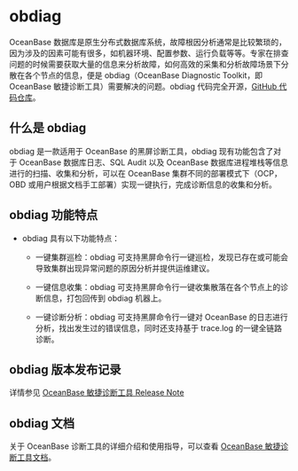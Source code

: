 # obdiag

OceanBase 数据库是原生分布式数据库系统，故障根因分析通常是比较繁琐的，因为涉及的因素可能有很多，如机器环境、配置参数、运行负载等等。专家在排查问题的时候需要获取大量的信息来分析故障，如何高效的采集和分析故障场景下分散在各个节点的信息，便是 obdiag（OceanBase Diagnostic Toolkit，即 OceanBase 敏捷诊断工具）需要解决的问题。obdiag 代码完全开源，[GitHub 代码仓库](https://github.com/oceanbase/oceanbase-diagnostic-tool)。

## 什么是 obdiag

obdiag 是一款适用于 OceanBase 的黑屏诊断工具，obdiag 现有功能包含了对于 OceanBase 数据库日志、SQL Audit 以及 OceanBase 数据库进程堆栈等信息进行的扫描、收集和分析，可以在 OceanBase 集群不同的部署模式下（OCP，OBD 或用户根据文档手工部署）实现一键执行，完成诊断信息的收集和分析。

## obdiag 功能特点

* obdiag 具有以下功能特点：

  * 一键集群巡检：obdiag 可支持黑屏命令行一键巡检，发现已存在或可能会导致集群出现异常问题的原因分析并提供运维建议。

  * 一键信息收集：obdiag 可支持黑屏命令行一键收集散落在各个节点上的诊断信息，打包回传到 obdiag 机器上。

  * 一键诊断分析：obdiag 可支持黑屏命令行一键对 OceanBase 的日志进行分析，找出发生过的错误信息，同时还支持基于 trace.log 的一键全链路诊断。

## obdiag 版本发布记录

详情参见 [OceanBase 敏捷诊断工具 Release Note](https://www.oceanbase.com/product/obdiag-rn/releaseNote)

## obdiag 文档

关于 OceanBase 诊断工具的详细介绍和使用指导，可以查看 [OceanBase 敏捷诊断工具文档](https://www.oceanbase.com/docs/obdiag-cn)。
